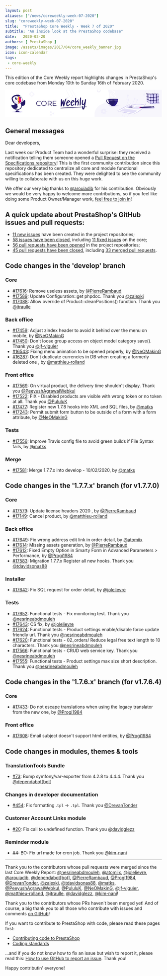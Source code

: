 ```yaml
---
layout: post
aliases: ["/news/coreweekly-week-07-2020"]
slug: "coreweekly-week-07-2020"
title:  "PrestaShop Core Weekly - Week 7 of 2020"
subtitle: "An inside look at the PrestaShop codebase"
date:   2020-02-20
authors: [ PrestaShop ]
image: /assets/images/2017/04/core_weekly_banner.jpg
icon: icon-calendar
tags:
 - core-weekly
---
```


This edition of the Core Weekly report highlights changes in PrestaShop's core codebase from Monday 10th to Sunday 16th of February 2020.

![Core Weekly banner](/assets/images/2018/12/banner-core-weekly.jpg)

## General messages

Dear developers,

Last week our Product Team had a wonderful surprise: they received a notification telling them someone opened a [Pull Request on the Specifications repository](https://github.com/PrestaShop/prestashop-specs/pull/86)! This is the first community contribution since this repository dedicated to centralize all core and module functional specifications has been created. They were delighted to see the community willing to collaborate with us on this huge work.

We offer our very big thanks to [@arouiadib](https://github.com/arouiadib) for his contribution. Obviously we would be very happy to welcome more contributions, so if you feel like doing some Product Owner/Manager work, [feel free to join in](https://github.com/PrestaShop/prestashop-specs/)!


## A quick update about PrestaShop's GitHub issues and pull requests:

- [11 new issues](https://github.com/search?q=org%3APrestaShop+is%3Apublic++-repo%3Aprestashop%2Fprestashop.github.io++is%3Aissue+created%3A2020-02-10..2020-02-16) have been created in the project repositories;
- [58 issues have been closed](https://github.com/search?q=org%3APrestaShop+is%3Apublic++-repo%3Aprestashop%2Fprestashop.github.io++is%3Aissue+closed%3A2020-02-10..2020-02-16), including [11 fixed issues](https://github.com/search?q=org%3APrestaShop+is%3Apublic++-repo%3Aprestashop%2Fprestashop.github.io++is%3Aissue+label%3Afixed+closed%3A2020-02-10..2020-02-16) on the core;
- [56 pull requests have been opened](https://github.com/search?q=org%3APrestaShop+is%3Apublic++-repo%3Aprestashop%2Fprestashop.github.io++is%3Apr+created%3A2020-02-10..2020-02-16) in the project repositories;
- [45 pull requests have been closed](https://github.com/search?q=org%3APrestaShop+is%3Apublic++-repo%3Aprestashop%2Fprestashop.github.io++is%3Apr+closed%3A2020-02-10..2020-02-16), including [33 merged pull requests](https://github.com/search?q=org%3APrestaShop+is%3Apublic++-repo%3Aprestashop%2Fprestashop.github.io++is%3Apr+merged%3A2020-02-10..2020-02-16).


## Code changes in the 'develop' branch


### Core
* [#17616](https://github.com/PrestaShop/PrestaShop/pull/17616): Remove useless assets, by [@PierreRambaud](https://github.com/PierreRambaud)
* [#17589](https://github.com/PrestaShop/PrestaShop/pull/17589): Update Configuration::get phpdoc. Thank you [@zalexki](https://github.com/zalexki)
* [#17088](https://github.com/PrestaShop/PrestaShop/pull/17088): Allow override of Product::cleanPositions() function. Thank you [@jtraulle](https://github.com/jtraulle)


### Back office
* [#17459](https://github.com/PrestaShop/PrestaShop/pull/17459): Adjust zindex header to avoid it behind over the menu on mobile, by [@NeOMakinG](https://github.com/NeOMakinG)
* [#17450](https://github.com/PrestaShop/PrestaShop/pull/17450): Don't loose group access on object model category save(). Thank you [@jf-viguier](https://github.com/jf-viguier)
* [#16543](https://github.com/PrestaShop/PrestaShop/pull/16543): Fixing menu animation to be opened properly, by [@NeOMakinG](https://github.com/NeOMakinG)
* [#16287](https://github.com/PrestaShop/PrestaShop/pull/16287): Don't duplicate currencies in DB when creating a formerly deleted one , by [@matthieu-rolland](https://github.com/matthieu-rolland)


### Front office
* [#17569](https://github.com/PrestaShop/PrestaShop/pull/17569): On virtual product, the delivery time shouldn't display. Thank you [@PeeyushAgrawalWebkul](https://github.com/PeeyushAgrawalWebkul)
* [#17522](https://github.com/PrestaShop/PrestaShop/pull/17522): FIX - Disabled products are visible with wrong token or no token at all. Thank you [@PululuK](https://github.com/PululuK)
* [#17477](https://github.com/PrestaShop/PrestaShop/pull/17477): Register new 1.7.8 hooks into XML and SQL files, by [@matks](https://github.com/matks)
* [#17243](https://github.com/PrestaShop/PrestaShop/pull/17243): Permit submit form button to be outside of a form with a form attribute, by [@NeOMakinG](https://github.com/NeOMakinG)


### Tests
* [#17556](https://github.com/PrestaShop/PrestaShop/pull/17556): Improve Travis config file to avoid green builds if File Syntax fails, by [@matks](https://github.com/matks)


### Merge
* [#17581](https://github.com/PrestaShop/PrestaShop/pull/17581): Merge 1.7.7.x into develop - 10/02/2020, by [@matks](https://github.com/matks)


## Code changes in the '1.7.7.x' branch (for v1.7.7.0)


### Core
* [#17579](https://github.com/PrestaShop/PrestaShop/pull/17579): Update license headers 2020 , by [@PierreRambaud](https://github.com/PierreRambaud)
* [#17149](https://github.com/PrestaShop/PrestaShop/pull/17149): Cancel product, by [@matthieu-rolland](https://github.com/matthieu-rolland)


### Back office
* [#17649](https://github.com/PrestaShop/PrestaShop/pull/17649): Fix wrong address edit link in order detail, by [@atomiix](https://github.com/atomiix)
* [#17614](https://github.com/PrestaShop/PrestaShop/pull/17614): Missing assets generation, by [@PierreRambaud](https://github.com/PierreRambaud)
* [#17612](https://github.com/PrestaShop/PrestaShop/pull/17612): Fixed Empty Option in Smarty Form in Advanced Parameters > Performance, by [@Progi1984](https://github.com/Progi1984)
* [#17583](https://github.com/PrestaShop/PrestaShop/pull/17583): Migration 1.7.7.x Register all new hooks. Thank you [@tdavidsonas88](https://github.com/tdavidsonas88)


### Installer
* [#17642](https://github.com/PrestaShop/PrestaShop/pull/17642): Fix SQL request for order detail, by [@jolelievre](https://github.com/jolelievre)


### Tests
* [#17652](https://github.com/PrestaShop/PrestaShop/pull/17652): Functional tests - Fix monitoring test. Thank you [@nesrineabdmouleh](https://github.com/nesrineabdmouleh)
* [#17643](https://github.com/PrestaShop/PrestaShop/pull/17643): CS fix, by [@jolelievre](https://github.com/jolelievre)
* [#17624](https://github.com/PrestaShop/PrestaShop/pull/17624): Functional tests - Product settings enable/disable force update friendly url. Thank you [@nesrineabdmouleh](https://github.com/nesrineabdmouleh)
* [#17620](https://github.com/PrestaShop/PrestaShop/pull/17620): Functional tests - 02_orders/ Reduce legal free text length to 10 characters. Thank you [@nesrineabdmouleh](https://github.com/nesrineabdmouleh)
* [#17566](https://github.com/PrestaShop/PrestaShop/pull/17566): Functional tests -  CRUD web service key. Thank you [@nesrineabdmouleh](https://github.com/nesrineabdmouleh)
* [#17555](https://github.com/PrestaShop/PrestaShop/pull/17555): Functional tests - Product settings max size short description. Thank you [@nesrineabdmouleh](https://github.com/nesrineabdmouleh)


## Code changes in the '1.7.6.x' branch (for v1.7.6.4)


### Core
* [#17433](https://github.com/PrestaShop/PrestaShop/pull/17433): Do not escape translations when using the legacy translator from the new one, by [@Progi1984](https://github.com/Progi1984)


### Front office
* [#17608](https://github.com/PrestaShop/PrestaShop/pull/17608): Email subject doesn't support html entities, by [@Progi1984](https://github.com/Progi1984)


## Code changes in modules, themes & tools


### TranslationTools Bundle
* [#73](https://github.com/PrestaShop/TranslationToolsBundle/pull/73): Bump symfony/var-exporter from 4.2.8 to 4.4.4. Thank you [@dependabot[bot]](https://github.com/apps/dependabot)


### Changes in developer documentation
* [#454](https://github.com/PrestaShop/docs/pull/454): Fix formatting .`tpl` -> `.tpl`. Thank you [@DrevanTonder](https://github.com/DrevanTonder)


### Customer Account Links module
* [#20](https://github.com/PrestaShop/ps_customeraccountlinks/pull/20): Fix call to undefined function. Thank you [@davidglezz](https://github.com/davidglezz)


### Reminder module
* [#4](https://github.com/PrestaShop/ps_reminder/pull/4): BO: Fix url made for cron job. Thank you [@kim-nani](https://github.com/kim-nani)


<hr />

Thank you to the contributors whose pull requests were merged since the last Core Weekly Report: [@nesrineabdmouleh](https://github.com/nesrineabdmouleh), [@atomiix](https://github.com/atomiix), [@jolelievre](https://github.com/jolelievre), [@arouiadib](https://github.com/arouiadib), [@dependabot[bot]](https://github.com/apps/dependabot), [@PierreRambaud](https://github.com/PierreRambaud), [@Progi1984](https://github.com/Progi1984), [@DrevanTonder](https://github.com/DrevanTonder), [@zalexki](https://github.com/zalexki), [@tdavidsonas88](https://github.com/tdavidsonas88), [@matks](https://github.com/matks), [@PeeyushAgrawalWebkul](https://github.com/PeeyushAgrawalWebkul), [@PululuK](https://github.com/PululuK), [@NeOMakinG](https://github.com/NeOMakinG), [@jf-viguier](https://github.com/jf-viguier), [@matthieu-rolland](https://github.com/matthieu-rolland), [@jtraulle](https://github.com/jtraulle), [@davidglezz](https://github.com/davidglezz), [@kim-nani](https://github.com/kim-nani)!

Thank you to the contributors whose PRs haven't been merged yet! And of course, a big thank you to all those who contribute with issues and comments [on GitHub](https://github.com/PrestaShop/PrestaShop)!

If you want to contribute to PrestaShop with code, please read these pages first:

 * [Contributing code to PrestaShop](https://devdocs.prestashop.com/1.7/contribute/contribution-guidelines/)
 * [Coding standards](https://devdocs.prestashop.com/1.7/development/coding-standards/)

...and if you do not know how to fix an issue but wish to report it, please read this: [How to use GitHub to report an issue](https://devdocs.prestashop.com/1.7/contribute/contribute-reporting-issues/). Thank you!

Happy contributin' everyone!
